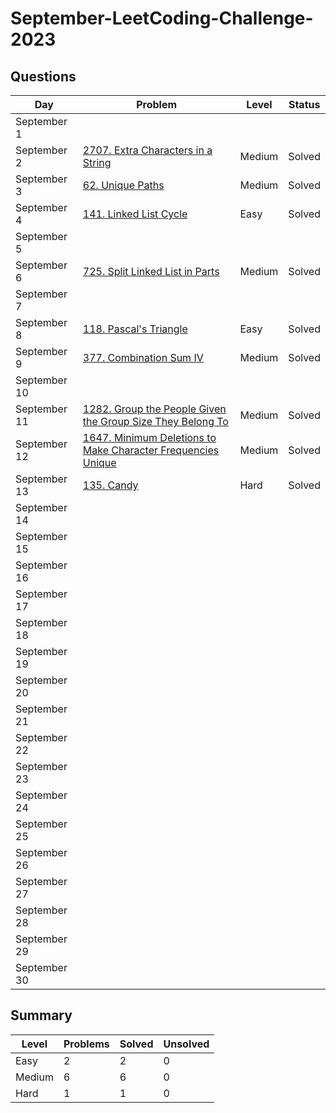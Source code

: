 # September-LeetCoding-Challenge-2023

## Questions
| Day | Problem | Level | Status |
| --- | --- | --- | --- |
| September 1 | []() |  |  |
| September 2 | [2707. Extra Characters in a String](https://leetcode.com/problems/extra-characters-in-a-string/) | Medium | Solved |
| September 3 | [62. Unique Paths](https://leetcode.com/problems/unique-paths/) | Medium | Solved |
| September 4 | [141. Linked List Cycle](https://leetcode.com/problems/linked-list-cycle/) | Easy | Solved |
| September 5 | []() |  |  |
| September 6 | [725. Split Linked List in Parts](https://leetcode.com/problems/split-linked-list-in-parts/) | Medium | Solved |
| September 7 | []() |  |  |
| September 8 | [118. Pascal's Triangle](https://leetcode.com/problems/pascals-triangle/) | Easy | Solved |
| September 9 | [377. Combination Sum IV](https://leetcode.com/problems/combination-sum-iv/) | Medium | Solved |
| September 10 | []() |  |  |
| September 11 | [1282. Group the People Given the Group Size They Belong To](https://leetcode.com/problems/group-the-people-given-the-group-size-they-belong-to/) | Medium | Solved |
| September 12 | [1647. Minimum Deletions to Make Character Frequencies Unique](https://leetcode.com/problems/minimum-deletions-to-make-character-frequencies-unique/) | Medium | Solved |
| September 13 | [135. Candy](https://leetcode.com/problems/candy/) | Hard | Solved |
| September 14 | []() |  |  |
| September 15 | []() |  |  |
| September 16 | []() |  |  |
| September 17 | []() |  |  |
| September 18 | []() |  |  |
| September 19 | []() |  |  |
| September 20 | []() |  |  |
| September 21 | []() |  |  |
| September 22 | []() |  |  |
| September 23 | []() |  |  |
| September 24 | []() |  |  |
| September 25 | []() |  |  |
| September 26 | []() |  |  |
| September 27 | []() |  |  |
| September 28 | []() |  |  |
| September 29 | []() |  |  |
| September 30 | []() |  |  |

## Summary
| Level  | Problems | Solved | Unsolved |
| ---    | --- | --- | --- |
| Easy   | 2 | 2 | 0 |
| Medium | 6 | 6 | 0 |
| Hard   | 1 | 1 | 0 |
